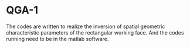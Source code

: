 # QGA-1
The codes are written to realize the inversion of spatial geometric characteristic parameters of the rectangular working face.
And the codes running need to be in the matlab software.
